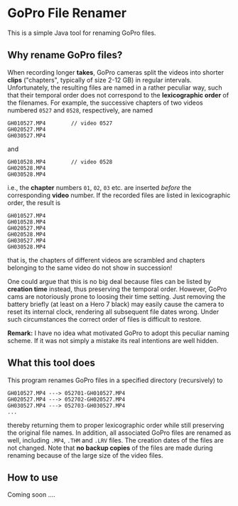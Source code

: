 # GoPro File Renamer

This is a simple Java tool for renaming GoPro files.

## Why rename GoPro files?
When recording longer **takes**, GoPro cameras split the videos into shorter **clips** ("chapters", typically of size 2-12 GB)
in regular intervals.
Unfortunately, the resulting files are named in a rather peculiar way, such that their temporal order does not correspond to
the **lexicographic order** of the filenames.
For example, the successive chapters of two videos numbered `0527` and `0528`, respectively, are named
```
GH010527.MP4        // video 0527
GH020527.MP4
GH030527.MP4
```
and
```
GH010528.MP4        // video 0528
GH020528.MP4
GH030528.MP4
```
i.e., the **chapter** numbers `01`, `02`, `03` etc. are inserted _before_ the corresponding **video** number.
If the recorded files are listed in lexicographic order, the result is
```
GH010527.MP4
GH010528.MP4
GH020527.MP4
GH020528.MP4
GH030527.MP4
GH030528.MP4
```
that is, the chapters of different videos are scrambled and chapters belonging to the same video do not show in succession!

One could argue that this is no big deal because files can be listed by **creation time** instead, thus preserving
the temporal order. However, GoPro cams are notoriously prone to loosing their time setting. Just removing the battery
briefly (at least on a Hero 7 black) may easily cause the camera to reset its internal clock, rendering all subsequent file
dates wrong. Under such circumstances the correct order of files is difficult to restore.

**Remark:** I have no idea what motivated GoPro to adopt this peculiar naming scheme. 
If it was not simply a mistake its real intentions are well hidden. 

## What this tool does
This program renames GoPro files in a specified directory (recursively) to
```
GH010527.MP4 ---> 052701-GH010527.MP4
GH020527.MP4 ---> 052702-GH020527.MP4
GH030527.MP4 ---> 052703-GH030527.MP4
...
```
thereby returning them to proper lexicographic order while still preserving the original file names.
In addition, all associated GoPro files are renamed as well, including
`.MP4`, `.THM` and `.LRV` files.
The creation dates of the files are not changed.
Note that **no backup copies** of the files are made during renaming because of the large size of the video files.

## How to use

Coming soon ....
